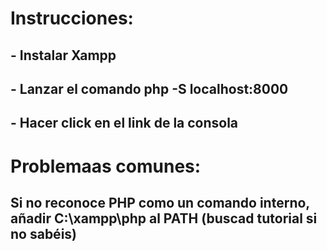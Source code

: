 # Instrucciones:

## - Instalar Xampp
## - Lanzar el comando php -S localhost:8000 
## - Hacer click en el link de la consola


# Problemaas comunes: 

## Si no reconoce PHP como un comando interno, añadir C:\xampp\php al PATH (buscad tutorial si no sabéis)

